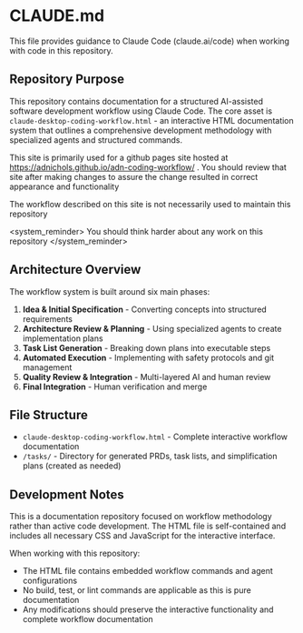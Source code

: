 # CLAUDE.md

This file provides guidance to Claude Code (claude.ai/code) when working with code in this repository.

## Repository Purpose

This repository contains documentation for a structured AI-assisted software development workflow using Claude Code. The core asset is `claude-desktop-coding-workflow.html` - an interactive HTML documentation system that outlines a comprehensive development methodology with specialized agents and structured commands.

This site is primarily used for a github pages site hosted at <https://adnichols.github.io/adn-coding-workflow/> . You should review that site after making changes to assure the change resulted in correct appearance and functionality

The workflow described on this site is not necessarily used to maintain this repository

<system_reminder>
You should think harder about any work on this repository
</system_reminder>

## Architecture Overview

The workflow system is built around six main phases:

1. **Idea & Initial Specification** - Converting concepts into structured requirements
2. **Architecture Review & Planning** - Using specialized agents to create implementation plans
3. **Task List Generation** - Breaking down plans into executable steps
4. **Automated Execution** - Implementing with safety protocols and git management
5. **Quality Review & Integration** - Multi-layered AI and human review
6. **Final Integration** - Human verification and merge

## File Structure

- `claude-desktop-coding-workflow.html` - Complete interactive workflow documentation
- `/tasks/` - Directory for generated PRDs, task lists, and simplification plans (created as needed)

## Development Notes

This is a documentation repository focused on workflow methodology rather than active code development. The HTML file is self-contained and includes all necessary CSS and JavaScript for the interactive interface.

When working with this repository:

- The HTML file contains embedded workflow commands and agent configurations
- No build, test, or lint commands are applicable as this is pure documentation
- Any modifications should preserve the interactive functionality and complete workflow documentation

